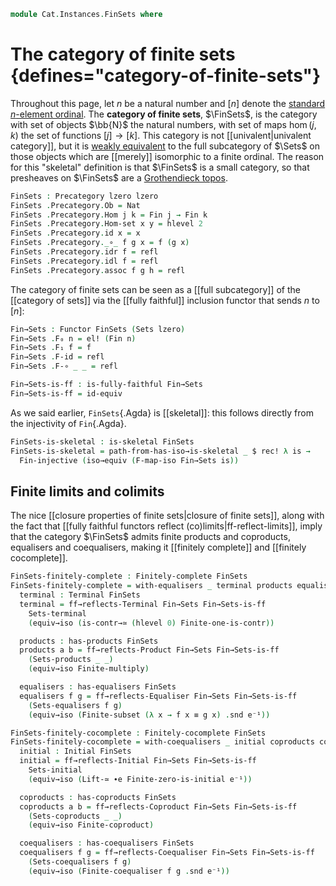 <!--
```agda
open import Cat.Functor.Properties.FullyFaithful
open import Cat.Instances.Sets.Cocomplete
open import Cat.Instances.Sets.Complete
open import Cat.Diagram.Colimit.Finite
open import Cat.Diagram.Limit.Finite
open import Cat.Diagram.Coequaliser
open import Cat.Functor.Properties
open import Cat.Diagram.Coproduct
open import Cat.Diagram.Equaliser
open import Cat.Diagram.Terminal
open import Cat.Diagram.Initial
open import Cat.Diagram.Product
open import Cat.Instances.Sets
open import Cat.Functor.Base
open import Cat.Skeletal
open import Cat.Prelude

open import Data.Fin.Closure
open import Data.Fin
open import Data.Nat

open Functor
```
-->

```agda
module Cat.Instances.FinSets where
```

# The category of finite sets {defines="category-of-finite-sets"}

Throughout this page, let $n$ be a natural number and $[n]$ denote the
[standard $n$-element ordinal]. The **category of finite sets**,
$\FinSets$, is the category with set of objects $\bb{N}$ the natural
numbers, with set of maps $\hom(j,k)$ the set of functions $[j] \to
[k]$. This category is not [[univalent|univalent category]], but it is
[weakly equivalent] to the full subcategory of $\Sets$ on those objects
which are [[merely]] isomorphic to a finite ordinal. The reason for this
"skeletal" definition is that $\FinSets$ is a small category, so that
presheaves on $\FinSets$ are a [Grothendieck topos].

[standard $n$-element ordinal]: Data.Fin.html
[weakly equivalent]: Cat.Functor.Equivalence.html#between-categories
[Grothendieck topos]: Topoi.Base.html

```agda
FinSets : Precategory lzero lzero
FinSets .Precategory.Ob = Nat
FinSets .Precategory.Hom j k = Fin j → Fin k
FinSets .Precategory.Hom-set x y = hlevel 2
FinSets .Precategory.id x = x
FinSets .Precategory._∘_ f g x = f (g x)
FinSets .Precategory.idr f = refl
FinSets .Precategory.idl f = refl
FinSets .Precategory.assoc f g h = refl
```

The category of finite sets can be seen as a [[full subcategory]] of
the [[category of sets]] via the [[fully faithful]] inclusion functor
that sends $n$ to $[n]$:

```agda
Fin→Sets : Functor FinSets (Sets lzero)
Fin→Sets .F₀ n = el! (Fin n)
Fin→Sets .F₁ f = f
Fin→Sets .F-id = refl
Fin→Sets .F-∘ _ _ = refl

Fin→Sets-is-ff : is-fully-faithful Fin→Sets
Fin→Sets-is-ff = id-equiv
```

As we said earlier, `FinSets`{.Agda} is [[skeletal]]: this follows directly
from the injectivity of `Fin`{.Agda}.

```agda
FinSets-is-skeletal : is-skeletal FinSets
FinSets-is-skeletal = path-from-has-iso→is-skeletal _ $ rec! λ is →
  Fin-injective (iso→equiv (F-map-iso Fin→Sets is))
```

## Finite limits and colimits

The nice [[closure properties of finite sets|closure of finite sets]],
along with the fact that [[fully faithful functors reflect (co)limits|ff-reflect-limits]],
imply that the category $\FinSets$ admits finite products and coproducts,
equalisers and coequalisers, making it [[finitely complete]] and [[finitely cocomplete]].

```agda
FinSets-finitely-complete : Finitely-complete FinSets
FinSets-finitely-complete = with-equalisers _ terminal products equalisers where
  terminal : Terminal FinSets
  terminal = ff→reflects-Terminal Fin→Sets Fin→Sets-is-ff
    Sets-terminal
    (equiv→iso (is-contr→≃ (hlevel 0) Finite-one-is-contr))

  products : has-products FinSets
  products a b = ff→reflects-Product Fin→Sets Fin→Sets-is-ff
    (Sets-products _ _)
    (equiv→iso Finite-multiply)

  equalisers : has-equalisers FinSets
  equalisers f g = ff→reflects-Equaliser Fin→Sets Fin→Sets-is-ff
    (Sets-equalisers f g)
    (equiv→iso (Finite-subset (λ x → f x ≡ g x) .snd e⁻¹))

FinSets-finitely-cocomplete : Finitely-cocomplete FinSets
FinSets-finitely-cocomplete = with-coequalisers _ initial coproducts coequalisers where
  initial : Initial FinSets
  initial = ff→reflects-Initial Fin→Sets Fin→Sets-is-ff
    Sets-initial
    (equiv→iso (Lift-≃ ∙e Finite-zero-is-initial e⁻¹))

  coproducts : has-coproducts FinSets
  coproducts a b = ff→reflects-Coproduct Fin→Sets Fin→Sets-is-ff
    (Sets-coproducts _ _)
    (equiv→iso Finite-coproduct)

  coequalisers : has-coequalisers FinSets
  coequalisers f g = ff→reflects-Coequaliser Fin→Sets Fin→Sets-is-ff
    (Sets-coequalisers f g)
    (equiv→iso (Finite-coequaliser f g .snd e⁻¹))
```
